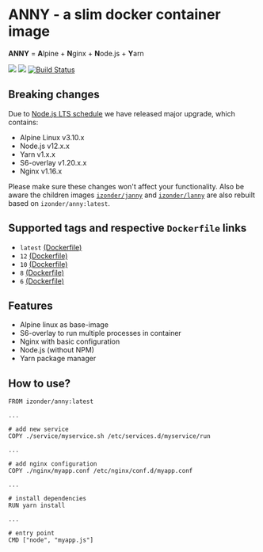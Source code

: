 # ANNY - a slim docker container image

**ANNY** = **A**lpine + **N**ginx + **N**ode.js + **Y**arn

[![](https://images.microbadger.com/badges/version/izonder/anny:12.svg)](https://microbadger.com/images/izonder/anny:12 "Get your own version badge on microbadger.com")
[![](https://images.microbadger.com/badges/image/izonder/anny:12.svg)](https://microbadger.com/images/izonder/anny:12 "Get your own image badge on microbadger.com")
[![Build Status](https://travis-ci.org/izonder/anny.svg?branch=nodejs-12)](https://travis-ci.org/izonder/anny)

## Breaking changes

Due to [Node.js LTS schedule](https://github.com/nodejs/Release) we have released major upgrade, which contains:
- Alpine Linux v3.10.x
- Node.js v12.x.x
- Yarn v1.x.x
- S6-overlay v1.20.x.x
- Nginx v1.16.x

Please make sure these changes won't affect your functionality. Also be aware the children images [`izonder/janny`](https://hub.docker.com/r/izonder/janny/) and  [`izonder/lanny`](https://hub.docker.com/r/izonder/lanny/) are also rebuilt based on `izonder/anny:latest`.  

## Supported tags and respective `Dockerfile` links
- `latest` [(Dockerfile)](https://github.com/izonder/anny/blob/master/Dockerfile)
- `12` [(Dockerfile)](https://github.com/izonder/anny/blob/nodejs-12/Dockerfile)
- `10` [(Dockerfile)](https://github.com/izonder/anny/blob/nodejs-10/Dockerfile)
- `8` [(Dockerfile)](https://github.com/izonder/anny/blob/nodejs-8/Dockerfile)
- `6` [(Dockerfile)](https://github.com/izonder/anny/blob/nodejs-6/Dockerfile)

## Features

- Alpine linux as base-image
- S6-overlay to run multiple processes in container
- Nginx with basic configuration
- Node.js (without NPM)
- Yarn package manager

## How to use?

```
FROM izonder/anny:latest

...

# add new service
COPY ./service/myservice.sh /etc/services.d/myservice/run

...

# add nginx configuration
COPY ./nginx/myapp.conf /etc/nginx/conf.d/myapp.conf

...

# install dependencies
RUN yarn install

...

# entry point
CMD ["node", "myapp.js"]
```
